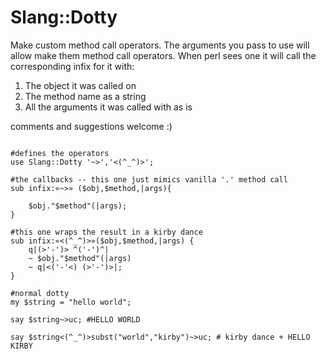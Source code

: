 # Slang::Dotty

Make custom method call operators. The arguments you pass to use will
allow make them method call operators. When perl sees one it will call
the corresponding infix for it with:

1. The object it was called on
2. The method name as a string
3. All the arguments it was called with as is

comments and suggestions welcome :)

```perl6

#defines the operators
use Slang::Dotty '~>','<(^_^)>';

#the callbacks -- this one just mimics vanilla '.' method call
sub infix:«~>» ($obj,$method,|args){

    $obj."$method"(|args);
}

#this one wraps the result in a kirby dance
sub infix:«<(^_^)>»($obj,$method,|args) {
    q|(>'-')> ^('-')^|
    ~ $obj."$method"(|args)
    ~ q|<('-'<) (>'-')>|;
}

#normal dotty
my $string = "hello world";

say $string~>uc; #HELLO WORLD

say $string<(^_^)>subst("world","kirby")~>uc; # kirby dance + HELLO KIRBY

```

